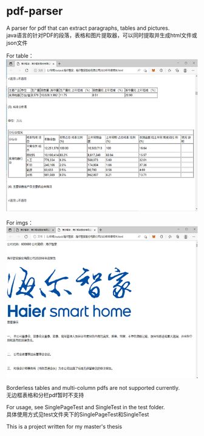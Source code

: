 # pdf-parser
A parser for pdf that can extract paragraphs, tables and pictures.    
java语言的针对PDF的段落，表格和图片提取器，可以同时提取并生成html文件或json文件  

For table：  
<img src="imgs/table.png" width="600" height="400"/><br/>  
For imgs：  
<img src="imgs/pic.png" width="600" height="400"/><br/>  

Borderless tables and multi-column pdfs are not supported currently.  
无边框表格和分栏pdf暂时不支持 

For usage, see SinglePageTest and SingleTest in the test folder.    
具体使用方式见test文件夹下的SinglePageTest和SingleTest  

This is a project written for my master's thesis
